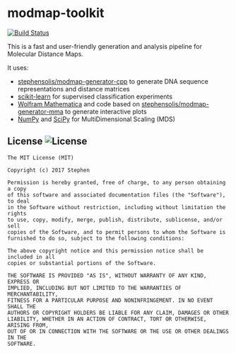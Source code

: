 # modmap-toolkit

[![Build Status](https://travis-ci.org/stephensolis/modmap-toolkit.svg?branch=master)](https://travis-ci.org/stephensolis/modmap-toolkit)

This is a fast and user-friendly generation and analysis pipeline for Molecular Distance Maps.

It uses:

- [stephensolis/modmap-generator-cpp](https://github.com/stephensolis/modmap-generator-cpp) to generate DNA sequence representations and distance matrices
- [scikit-learn](http://scikit-learn.org/) for supervised classification experiments
- [Wolfram Mathematica](https://www.wolfram.com/mathematica/) and code based on [stephensolis/modmap-generator-mma](https://github.com/stephensolis/modmap-generator-mma) to generate interactive plots
- [NumPy](http://www.numpy.org/) and [SciPy](https://www.scipy.org/) for MultiDimensional Scaling (MDS)

## License ![License](http://img.shields.io/:license-mit-blue.svg)

    The MIT License (MIT)

    Copyright (c) 2017 Stephen

    Permission is hereby granted, free of charge, to any person obtaining a copy
    of this software and associated documentation files (the "Software"), to deal
    in the Software without restriction, including without limitation the rights
    to use, copy, modify, merge, publish, distribute, sublicense, and/or sell
    copies of the Software, and to permit persons to whom the Software is
    furnished to do so, subject to the following conditions:

    The above copyright notice and this permission notice shall be included in all
    copies or substantial portions of the Software.

    THE SOFTWARE IS PROVIDED "AS IS", WITHOUT WARRANTY OF ANY KIND, EXPRESS OR
    IMPLIED, INCLUDING BUT NOT LIMITED TO THE WARRANTIES OF MERCHANTABILITY,
    FITNESS FOR A PARTICULAR PURPOSE AND NONINFRINGEMENT. IN NO EVENT SHALL THE
    AUTHORS OR COPYRIGHT HOLDERS BE LIABLE FOR ANY CLAIM, DAMAGES OR OTHER
    LIABILITY, WHETHER IN AN ACTION OF CONTRACT, TORT OR OTHERWISE, ARISING FROM,
    OUT OF OR IN CONNECTION WITH THE SOFTWARE OR THE USE OR OTHER DEALINGS IN THE
    SOFTWARE.
